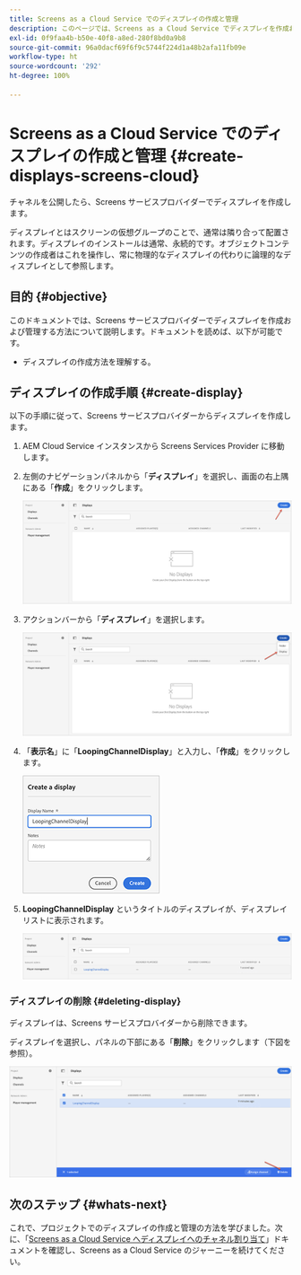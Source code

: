 ```yaml
---
title: Screens as a Cloud Service でのディスプレイの作成と管理
description: このページでは、Screens as a Cloud Service でディスプレイを作成および管理する方法について説明します。
exl-id: 0f9faa4b-b50e-40f8-a8ed-280f8bd0a9b8
source-git-commit: 96a0dacf69f6f9c5744f224d1a48b2afa11fb09e
workflow-type: ht
source-wordcount: '292'
ht-degree: 100%

---
```


# Screens as a Cloud Service でのディスプレイの作成と管理 {#create-displays-screens-cloud}

チャネルを公開したら、Screens サービスプロバイダーでディスプレイを作成します。

ディスプレイとはスクリーンの仮想グループのことで、通常は隣り合って配置されます。ディスプレイのインストールは通常、永続的です。オブジェクトコンテンツの作成者はこれを操作し、常に物理的なディスプレイの代わりに論理的なディスプレイとして参照します。

## 目的 {#objective}

このドキュメントでは、Screens サービスプロバイダーでディスプレイを作成および管理する方法について説明します。ドキュメントを読めば、以下が可能です。

* ディスプレイの作成方法を理解する。

## ディスプレイの作成手順 {#create-display}

以下の手順に従って、Screens サービスプロバイダーからディスプレイを作成します。

1. AEM Cloud Service インスタンスから Screens Services Provider に移動します。
1. 左側のナビゲーションパネルから「**ディスプレイ**」を選択し、画面の右上隅にある「**作成**」をクリックします。

   ![画像](/help/screens-cloud/assets/display/disp-1.png)

1. アクションバーから「**ディスプレイ**」を選択します。

   ![画像](/help/screens-cloud/assets/display/disp-2.png)

1. 「**表示名**」に「**LoopingChannelDisplay**」と入力し、「**作成**」をクリックします。

   ![画像](/help/screens-cloud/assets/display/disp3.png)

1. **LoopingChannelDisplay** というタイトルのディスプレイが、ディスプレイリストに表示されます。

   ![画像](/help/screens-cloud/assets/display/disp-4.png)

### ディスプレイの削除 {#deleting-display}

ディスプレイは、Screens サービスプロバイダーから削除できます。

ディスプレイを選択し、パネルの下部にある「**削除**」をクリックします（下図を参照）。

![画像](/help/screens-cloud/assets/display/disp-5.png)

## 次のステップ {#whats-next}

これで、プロジェクトでのディスプレイの作成と管理の方法を学びました。次に、「[Screens as a Cloud Service へディスプレイへのチャネル割り当て](https://experienceleague.adobe.com/docs/experience-manager-cloud-service/screens-as-cloud-service/create-content/assigning-channels-to-display.html?lang=ja)」ドキュメントを確認し、Screens as a Cloud Service のジャーニーを続けてください。

